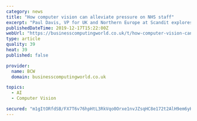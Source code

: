 ```yaml
---
category: news
title: "How computer vision can alleviate pressure on NHS staff"
excerpt: "Paul Davis, VP for UK and Northern Europe at Scandit explores how computer vision and augmented reality are improving patient care and removing the need for the NHS to commit to largescale technology investments. This is a companion discussion topic for ..."
publishedDateTime: 2019-12-17T15:22:00Z
webUrl: "https://businesscomputingworld.co.uk/t/how-computer-vision-can-alleviate-pressure-on-nhs-staff/209028"
type: article
quality: 39
heat: 39
published: false

provider:
  name: BCW
  domain: businesscomputingworld.co.uk

topics:
  - AI
  - Computer Vision

secured: "m1gItORfdSB/FX7T6v76hpHtL3RkVqo0Orxe1nvJZsqHC8e172t2AlH9em6yHEnX8cU4j+pPNVM/9t97XxdHhDqI0kyasSRNNnu5BMQ/vrHPa3vlaSjbQNjtX6qM/385GNVzSvGIC72XGrBLIqDHAbqMs8e5L2X0qrdinytdberv3j4o8qmqSQHzJAoen3rFs9Ajl+gCUcZn8rT1Ve84SCVy7JoBUsqymGnCWd0OaJD857Z/rWZ3X6XFlh+elggzcgLB5Mi6QoAlMJyzwCucdhJcXeSpclkgQZseDkoMMPw=;G6UrRiYSyPqLpN9Djkvo4A=="
---
```


